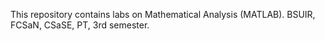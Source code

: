 This repository contains labs on Mathematical Analysis (MATLAB). BSUIR, FCSaN, CSaSE, PT, 3rd semester.
